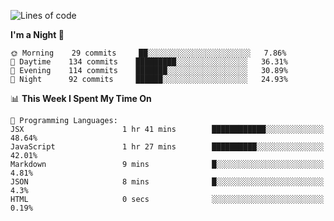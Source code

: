 <!--START_SECTION:waka-->
![Lines of code](https://img.shields.io/badge/From%20Hello%20World%20I%27ve%20Written-143934%20lines%20of%20code-blue)

**I'm a Night 🦉** 

```text
🌞 Morning    29 commits     ██░░░░░░░░░░░░░░░░░░░░░░░   7.86% 
🌆 Daytime    134 commits    █████████░░░░░░░░░░░░░░░░   36.31% 
🌃 Evening    114 commits    ███████░░░░░░░░░░░░░░░░░░   30.89% 
🌙 Night      92 commits     ██████░░░░░░░░░░░░░░░░░░░   24.93%

```


📊 **This Week I Spent My Time On** 

```text
💬 Programming Languages: 
JSX                      1 hr 41 mins        ████████████░░░░░░░░░░░░░   48.64% 
JavaScript               1 hr 27 mins        ██████████░░░░░░░░░░░░░░░   42.01% 
Markdown                 9 mins              █░░░░░░░░░░░░░░░░░░░░░░░░   4.81% 
JSON                     8 mins              █░░░░░░░░░░░░░░░░░░░░░░░░   4.3% 
HTML                     0 secs              ░░░░░░░░░░░░░░░░░░░░░░░░░   0.19%

```


<!--END_SECTION:waka-->
